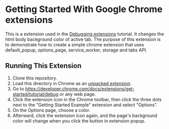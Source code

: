 # Getting Started With Google Chrome extensions

This is a extension used in the [Debugging extensions][1] tutorial. It changes the html body background color of active tab.
The purpose of this extension is to demonstrate how to create a simple chrome extension that uses default_popup, options_page, service_worker, storage and tabs API.

 ## Running This Extension

1. Clone this repository.
2. Load this directory in Chrome as an [unpacked extension][2].
3. Go to https://developer.chrome.com/docs/extensions/get-started/tutorial/debug or any web page.
4. Click the extension icon in the Chrome toolbar, then click the three dots next to the "Getting Started Example" extension and select "Options".
5. On the Options page, choose a color.
6. Afterward, click the extension icon again, and the page's background color will change when you click the button in extension popup.
 
[1]: https://developer.chrome.com/docs/extensions/get-started/tutorial/debug
[2]: https://developer.chrome.com/docs/extensions/mv3/getstarted/development-basics/#load-unpacked